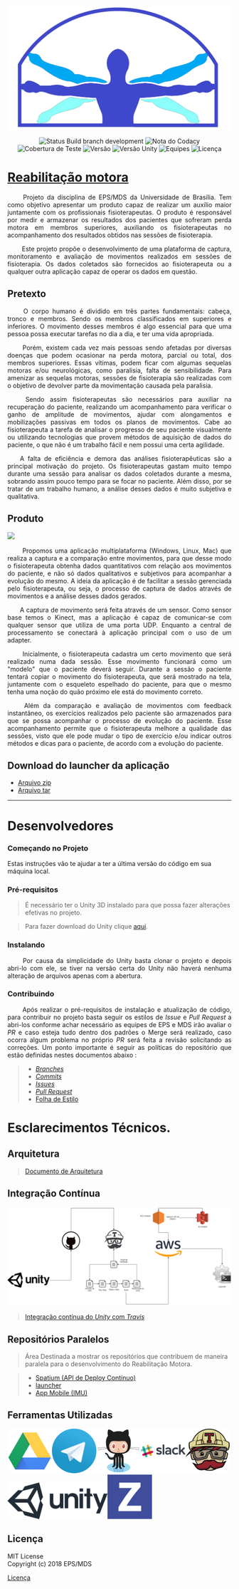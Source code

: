 ![](/docs/imagens/logo.png)

<p align="center">
  <img src="https://travis-ci.org/fga-gpp-mds/2018.1-Reabilitacao-Motora.svg?branch=development" alt="Status Build branch development"> <img src="https://api.codacy.com/project/badge/Grade/52bf6eb032ba4dc0b9a90ec01c915006" alt="Nota do Codacy"> <img src="https://img.shields.io/badge/coverage-64%25-orange.svg" alt="Cobertura de Teste"> <img src="https://img.shields.io/badge/version-0.7-green.svg" alt="Versão">
  <img src="https://img.shields.io/badge/Unity-2017.3.1f1-blue.svg" alt="Versão Unity"> <img src="https://img.shields.io/badge/EPS--MDS-2018.1-blue.svg" alt="Equipes"> <img src="https://img.shields.io/badge/license-MIT--License-blue.svg" alt="Licença">
</p>


# [Reabilitação motora](https://fga-gpp-mds.github.io/2018.1-Reabilitacao-Motora/)
<p align="justify">&emsp;&emsp; Projeto da disciplina de EPS/MDS da <a href"https://www.unb.br/"> Universidade de Brasília</a>. Tem como objetivo apresentar um produto capaz de realizar um auxílio maior juntamente com os profissionais fisioterapeutas. O produto é responsável por medir e armazenar os resultados dos pacientes que sofreram perda motora em membros superiores, auxiliando os fisioterapeutas no acompanhamento dos resultados obtidos nas sessões de fisioterapia. </p>
<p align="justify">&emsp;&emsp; Este projeto propõe o desenvolvimento de uma plataforma de captura, monitoramento e avaliação de movimentos realizados em sessões de fisioterapia. Os dados coletados são fornecidos ao fisioterapeuta ou a qualquer outra aplicação capaz de operar os dados em questão.</p>

## Pretexto

<p align="justify">&emsp;&emsp; O corpo humano é dividido em três partes fundamentais: cabeça, tronco e membros. Sendo os membros classificados em superiores e inferiores. O movimento desses membros é algo essencial para que uma pessoa possa executar tarefas no dia a dia, e ter uma vida apropriada.</p>

<p align="justify">&emsp;&emsp; Porém, existem cada vez mais pessoas sendo afetadas por diversas doenças que podem ocasionar na perda motora, parcial ou total, dos membros superiores. Essas vítimas, podem ficar com algumas sequelas motoras e/ou neurológicas, como paralisia, falta de sensibilidade. Para amenizar as sequelas motoras, sessões de fisioterapia são realizadas com o objetivo de devolver parte da movimentação causada pela paralisia.</p>


<p align="justify">&emsp;&emsp; Sendo assim fisioterapeutas são necessários para auxiliar na recuperação do paciente, realizando um acompanhamento para verificar o ganho de amplitude de movimentos, ajudar com alongamentos e mobilizações passivas em todos os planos de movimentos. Cabe ao fisioterapeuta a tarefa de analisar o progresso de seu paciente visualmente ou utilizando tecnologias que provem métodos de aquisição de dados do paciente, o que não é um trabalho fácil e nem possui uma certa agilidade.</p>


<p align="justify">&emsp;&emsp;A falta de eficiência e demora das análises fisioterapêuticas são a principal motivação do projeto. Os fisioterapeutas gastam muito tempo durante uma sessão para analisar os dados coletados durante a mesma, sobrando assim pouco tempo para se focar no paciente. Além disso, por se tratar de um trabalho humano, a análise desses dados é muito subjetiva e qualitativa.</p>


## Produto
![](https://raw.githubusercontent.com/fga-gpp-mds/2018.1-Reabilitacao-Motora/Readme/docs/imagens/readme/Produto.png)
<p align="justify">&emsp;&emsp; Propomos uma aplicação multiplataforma (<a href"http://ec2-54-233-228-194.sa-east-1.compute.amazonaws.com:3000/file_objects/732/windows.zip">Windows</a>, <a href"/file_objects/733/linux.zip">Linux</a>, <a href"http://ec2-54-233-228-194.sa-east-1.compute.amazonaws.com:3000/file_objects/734/mac.zip">Mac</a>) que realiza a captura e a comparação entre movimentos, para que desse modo o fisioterapeuta obtenha dados quantitativos com relação aos movimentos do paciente, e não só dados qualitativos e subjetivos para acompanhar a evolução do mesmo. A ideia da aplicação é de facilitar a sessão gerenciada pelo fisioterapeuta, ou seja, o processo de captura de dados através de movimentos e a análise desses dados gerados.</p>

<p align="justify">&emsp;&emsp;A captura de movimento será feita através de um sensor. Como sensor base temos o Kinect, mas a aplicação é capaz de comunicar-se com qualquer sensor que utiliza de uma porta UDP. Enquanto a central de processamento se conectará à aplicação principal com o uso de um adapter.</p>

<p align="justify">&emsp;&emsp; Inicialmente, o fisioterapeuta cadastra um certo movimento que será realizado numa dada sessão. Esse movimento funcionará como um "modelo" que o paciente deverá seguir. Durante a sessão o paciente tentará copiar o movimento do fisioterapeuta, que será mostrado na tela, juntamente com o esqueleto espelhado do paciente, para que o mesmo tenha uma noção do quão próximo ele está do movimento correto.</p>

<p align="justify">&emsp;&emsp; Além da comparação e avaliação de movimentos com feedback instantâneo, os exercícios realizados pelo paciente são armazenados para que se possa acompanhar o processo de evolução do paciente. Esse acompanhamento permite que o fisioterapeuta melhore a qualidade das sessões, visto que ele pode mudar o tipo de exercício e/ou indicar outros métodos e dicas para o paciente, de acordo com a evolução do paciente.</p>


## Download do launcher da aplicação
- [Arquivo zip](https://github.com/arthurbdiniz/Launcher/raw/master/build/distributions/launcher.zip)
- [Arquivo tar](https://github.com/arthurbdiniz/Launcher/raw/master/build/distributions/launcher.tar)

---

# Desenvolvedores

### Começando no Projeto

Estas instruções vão te ajudar a ter a última versão do código em sua máquina local.

### Pré-requisitos

> É necessário ter o Unity 3D instalado para que possa fazer alterações efetivas no projeto.

> Para fazer download do Unity clique [aqui](https://store.unity.com/).

### Instalando

<p align="justify">&emsp;&emsp; Por causa da simplicidade do Unity basta <a href"https://github.com/fga-gpp-mds/2018.1-Reabilitacao-Motora.git"> clonar </a> o projeto e depois abri-lo com ele, se tiver na versão certa do Unity não haverá nenhuma alteração de arquivos apenas com a abertura.</p>

### Contribuindo
<p align="justify">&emsp;&emsp; Após realizar o pré-requisitos de instalação e atualização de código, para contribuir no projeto basta seguir os estilos de <i>Issue</i> e <i>Pull Request</i> a abri-los conforme achar necessário as equipes de EPS e MDS irão avaliar o <i>PR</i> e caso esteja tudo dentro dos padrões o Merge será realizado, caso ocorra algum problema no próprio <i>PR</i> será feita a revisão solicitando as correções. Um ponto importante é seguir as políticas do repositório que estão definidas nestes documentos abaixo : </p>

> - [_Branches_](https://github.com/fga-gpp-mds/2018.1-Reabilitacao-Motora/blob/development/docs/policies/branches.md)
> - [_Commits_](https://github.com/fga-gpp-mds/2018.1-Reabilitacao-Motora/blob/development/docs/policies/commits.md)
> - [_Issues_](https://github.com/fga-gpp-mds/2018.1-Reabilitacao-Motora/blob/development/docs/policies/issue.md)
> - [_Pull Request_](https://github.com/fga-gpp-mds/2018.1-Reabilitacao-Motora/blob/development/docs/policies/pull_request.md)
> - [Folha de Estilo](https://github.com/fga-gpp-mds/2018.1-Reabilitacao-Motora/blob/development/docs/policies/style_sheet.md)


# Esclarecimentos Técnicos.

## Arquitetura
> [Documento de Arquitetura](https://github.com/fga-gpp-mds/2018.1-Reabilitacao-Motora/blob/master/docs/wiki/Documento-de-Arquitetura.md)

## Integração Contínua
![](/docs/integracao_continua/Diagrama_CI.png)
> [Integração contínua do _Unity_ com _Travis_]()

## Repositórios Paralelos
> Área Destinada a mostrar os repositórios que contribuem de maneira paralela para o desenvolvimento do Reabilitação Motora.

> - [Spatium (API de Deploy Contínuo)](https://github.com/fga-gpp-mds/2018.1-Reabilitacao-Motora-Spatium-API)
> - [launcher](https://github.com/fga-gpp-mds/2018.1-Reabilitacao-Motora-Launcher)
> - [App Mobile (IMU)](https://github.com/fga-gpp-mds/2018.1-Reabilitacao-Motora-UDP-App-Android)

## Ferramentas Utilizadas
<img src="docs/imagens/readme/drive.png" width="100" height="100" title="Google Drive"><img src="docs/imagens/readme/telegram.png" width="100" height="100" title="Telegram"><img src="docs/imagens/readme/git.png" width="100" height="100" title="GitHub"><img src="docs/imagens/readme/slack.png" width="100" height="100" title="Slack"><img src="docs/imagens/readme/Travis.png" width="100" height="100" title="Travis"><img src="docs/imagens/readme/Unity.png" width="225" height="82" title="Unity"><img src="docs/imagens/readme/zenhub.png" width="100" height="100" title="ZenHub">

## Licença

MIT License </br>
Copyright (c) 2018 EPS/MDS

[Licença](https://github.com/fga-gpp-mds/2018.1-Reabilitacao-Motora/blob/master/LICENSE)
